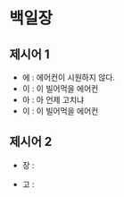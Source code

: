 # 백일장

## 제시어 1

* 에 : 에어컨이 시원하지 않다.
* 이 : 이 빌어먹을 에어컨
* 아 : 아 언제 고치냐
* 이 : 이 빌어먹을 에어컨

## 제시어 2

* 장 :  

* 고 :  

  

